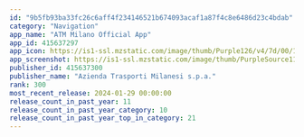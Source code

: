```yaml
---
id: "9b5fb93ba33fc26c6aff4f234146521b674093acaf1a87f4c8e6486d23c4bdab"
category: "Navigation"
app_name: "ATM Milano Official App"
app_id: 415637297
app_icon: https://is1-ssl.mzstatic.com/image/thumb/Purple126/v4/7d/00/19/7d001946-9520-a512-3b8a-804899a0877d/AppIcon-0-0-1x_U007epad-0-85-220.png/1024x1024bb.png
app_screenshot: https://is1-ssl.mzstatic.com/image/thumb/PurpleSource116/v4/49/2d/7f/492d7f14-f1a8-3b26-1c9a-16714f0bb0aa/d51fefc0-aa6f-4d35-b434-ff0984df5301_1.jpg/1284x2778bb.png
publisher_id: 415637300
publisher_name: "Azienda Trasporti Milanesi s.p.a."
rank: 300
most_recent_release: 2024-01-29 00:00:00
release_count_in_past_year: 11
release_count_in_past_year_category: 10
release_count_in_past_year_top_in_category: 21
---
```

